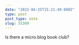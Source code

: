 ```yaml
---
date: "2022-04-25T15:21:49.000Z"
type: post 
post_type: note
slug: 55309
---
```

Is there a micro.blog book club?

